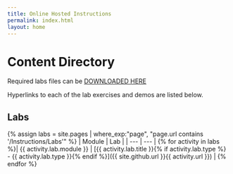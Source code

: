 ```yaml
---
title: Online Hosted Instructions
permalink: index.html
layout: home
---
```


# Content Directory

Required labs files can be [DOWNLOADED HERE](https://github.com/MicrosoftLearning/AZ500-AzureSecurityTechnologies/archive/master.zip)

Hyperlinks to each of the lab exercises and demos are listed below.

## Labs

{% assign labs = site.pages | where_exp:"page", "page.url contains '/Instructions/Labs'" %}
| Module | Lab |
| --- | --- | 
{% for activity in labs  %}| {{ activity.lab.module }} | [{{ activity.lab.title }}{% if activity.lab.type %} - {{ activity.lab.type }}{% endif %}]({{ site.github.url }}{{ activity.url }}) |
{% endfor %}

